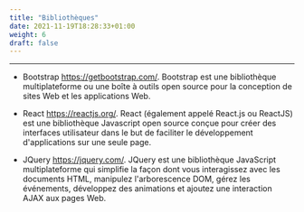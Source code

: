 ```yaml
---
title: "Bibliothèques"
date: 2021-11-19T18:28:33+01:00
weight: 6
draft: false
---
```

***
+ Bootstrap https://getbootstrap.com/. 
Bootstrap est une bibliothèque multiplateforme ou une boîte à outils open source pour la conception de sites Web et les applications Web.

+ React https://reactjs.org/.
React (également appelé React.js ou ReactJS) est une bibliothèque Javascript open source conçue pour créer des interfaces utilisateur dans le but de faciliter le développement d'applications sur une seule page.

+ JQuery https://jquery.com/.
JQuery est une bibliothèque JavaScript multiplateforme qui simplifie la façon dont vous interagissez avec les documents HTML, manipulez l'arborescence DOM, gérez les événements, développez des animations et ajoutez une interaction AJAX aux pages Web.
